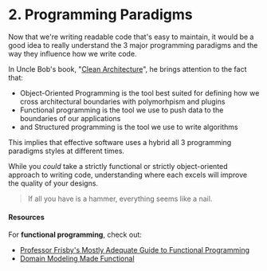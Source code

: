 # 2. Programming Paradigms



Now that we're writing readable code that's easy to maintain, it would be a good idea to really understand the 3 major programming paradigms and the way they influence how we write code.

In Uncle Bob's book, "[Clean Architecture](https://www.amazon.ca/Clean-Code-Handbook-Software-Craftsmanship/dp/0132350882/ref=asc\_df\_0132350882/?tag=googleshopc0c-20\&linkCode=df0\&hvadid=292982483438\&hvpos=1o2\&hvnetw=g\&hvrand=13521899336201370454\&hvpone=\&hvptwo=\&hvqmt=\&hvdev=c\&hvdvcmdl=\&hvlocint=\&hvlocphy=9000834\&hvtargid=pla-435472505264\&psc=1)", he brings attention to the fact that:

* Object-Oriented Programming is the tool best suited for defining how we cross architectural boundaries with polymorhpism and plugins
* Functional programming is the tool we use to push data to the boundaries of our applications
* and Structured programming is the tool we use to write algorithms

This implies that effective software uses a hybrid all 3 programming paradigms styles at different times.

While you _could_ take a strictly functional or strictly object-oriented approach to writing code, understanding where each excels will improve the quality of your designs.

> If all you have is a hammer, everything seems like a nail.

#### Resources <a href="#resources" id="resources"></a>

For **functional programming**, check out:

* [Professor Frisby's Mostly Adequate Guide to Functional Programming](https://mostly-adequate.gitbooks.io/mostly-adequate-guide/)
* [Domain Modeling Made Functional](https://pragprog.com/book/swdddf/domain-modeling-made-functional?fbclid=IwAR0NHoyVrMoSRIE-EJMUOdsb3bhivow6JXKyUeg4FPHE8QmeOQG4L77HzMo)
